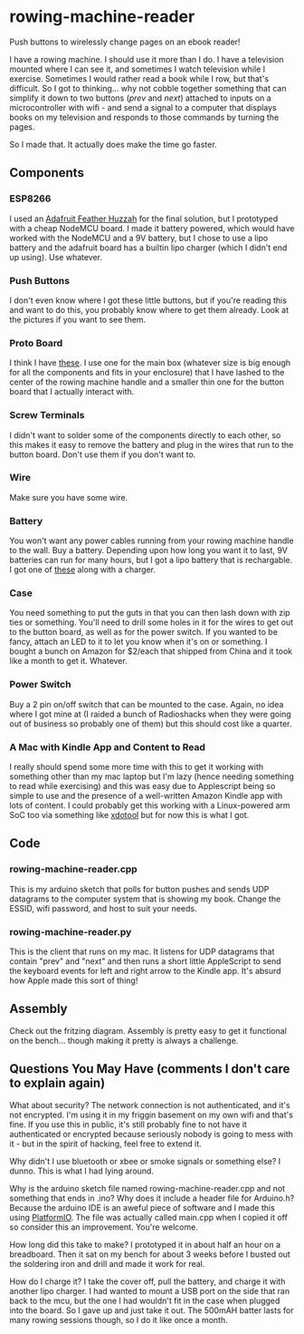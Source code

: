 # rowing-machine-reader
Push buttons to wirelessly change pages on an ebook reader!

I have a rowing machine. I should use it more than I do. I have a television mounted where I can see it,
and sometimes I watch television while I exercise. Sometimes I would rather read a book while I row, but
that's difficult. So I got to thinking... why not cobble together something that can simplify it down to
two buttons (_prev_ and _next_) attached to inputs on a microcontroller with wifi - and send a signal to
a computer that displays books on my television and responds to those commands by turning the pages.

So I made that. It actually does make the time go faster.

## Components

### ESP8266
I used an [Adafruit Feather Huzzah](https://learn.adafruit.com/adafruit-feather-huzzah-esp8266) for the
final solution, but I prototyped with a cheap NodeMCU board. I made it battery powered, which would have
worked with the NodeMCU and a 9V battery, but I chose to use a lipo battery and the adafruit board has a
builtin lipo charger (which I didn't end up using). Use whatever.

### Push Buttons
I don't even know where I got these little buttons, but if you're reading this and want to do this, you
probably know where to get them already. Look at the pictures if you want to see them.

### Proto Board
I think I have [these](https://www.amazon.com/Double-Sided-Board-Prototype-Paxcoo/dp/B01N3161JP/ref=sr_1_3?ie=UTF8&qid=1530323740&sr=8-3&keywords=circuit+proto+board).
I use one for the main box (whatever size is big enough for all the components and fits in your enclosure)
that I have lashed to the center of the rowing machine handle and a smaller thin one for the button board
that I actually interact with.

### Screw Terminals
I didn't want to solder some of the components directly to each other, so this makes it easy to remove
the battery and plug in the wires that run to the button board. Don't use them if you don't want to.

### Wire
Make sure you have some wire.

### Battery
You won't want any power cables running from your rowing machine handle to the wall. Buy a battery. Depending
upon how long you want it to last, 9V batteries can run for many hours, but I got a lipo battery that
is rechargable. I got one of [these](https://www.adafruit.com/product/1578) along with a charger.

### Case
You need something to put the guts in that you can then lash down with zip ties or something. You'll need
to drill some holes in it for the wires to get out to the button board, as well as for the power
switch. If you wanted to be fancy, attach an LED to it to let you know when it's on or something. I
bought a bunch on Amazon for $2/each that shipped from China and it took like a month to get it. Whatever.

### Power Switch
Buy a 2 pin on/off switch that can be mounted to the case. Again, no idea where I got mine at (I raided
a bunch of Radioshacks when they were going out of business so probably one of them) but this should cost
like a quarter.

### A Mac with Kindle App and Content to Read
I really should spend some more time with this to get it working with something other than my mac laptop
but I'm lazy (hence needing something to read while exercising) and this was easy due to Applescript
being so simple to use and the presence of a well-written Amazon Kindle app with lots of content. I
could probably get this working with a Linux-powered arm SoC too via something like [xdotool](https://github.com/jordansissel/xdotool)
but for now this is what I got.

## Code

### rowing-machine-reader.cpp
This is my arduino sketch that polls for button pushes and sends UDP datagrams to the computer system
that is showing my book. Change the ESSID, wifi password, and host to suit your needs.

### rowing-machine-reader.py
This is the client that runs on my mac. It listens for UDP datagrams that contain "prev" and "next"
and then runs a short little AppleScript to send the keyboard events for left and right arrow to the
Kindle app. It's absurd how Apple made this sort of thing!

## Assembly
Check out the fritzing diagram. Assembly is pretty easy to get it functional on the bench... though
making it pretty is always a challenge.

## Questions You May Have (comments I don't care to explain again)
What about security? The network connection is not authenticated, and it's not encrypted. I'm using
it in my friggin basement on my own wifi and that's fine. If you use this in public, it's still
probably fine to not have it authenticated or encrypted because seriously nobody is going to mess
with it - but in the spirit of hacking, feel free to extend it.

Why didn't I use bluetooth or xbee or smoke signals or something else? I dunno. This is what I had
lying around.

Why is the arduino sketch file named rowing-machine-reader.cpp and not something that ends in
.ino? Why does it include a header file for Arduino.h? Because the arduino IDE is an aweful piece
of software and I made this using [PlatformIO](https://platformio.org/). The file was actually
called main.cpp when I copied it off so consider this an improvement. You're welcome.

How long did this take to make? I prototyped it in about half an hour on a breadboard. Then it sat
on my bench for about 3 weeks before I busted out the soldering iron and drill and made it work
for real.

How do I charge it? I take the cover off, pull the battery, and charge it with another lipo
charger. I had wanted to mount a USB port on the side that ran back to the mcu, but the
one I had wouldn't fit in the case when plugged into the board. So I gave up and just take it
out. The 500mAH batter lasts for many rowing sessions though, so I do it like once a month.
